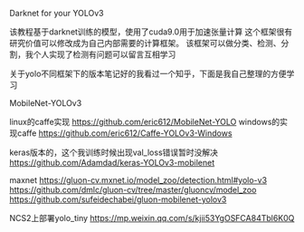 
Darknet for your YOLOv3

该教程基于darknet训练的模型，使用了cuda9.0用于加速张量计算
这个框架很有研究价值可以修改成为自己内部需要的计算框架。
该框架可以做分类、检测、分割，我个人实现了检测有问题可以留言互相学习

关于yolo不同框架下的版本笔记好的我看过一个知乎，下面是我自己整理的方便学习

MobileNet-YOLOv3

linux的caffe实现
https://github.com/eric612/MobileNet-YOLO
windows的实现caffe
https://github.com/eric612/Caffe-YOLOv3-Windows 

keras版本的，这个我训练时候出现val_loss错误暂时没解决
https://github.com/Adamdad/keras-YOLOv3-mobilenet

maxnet
https://gluon-cv.mxnet.io/model_zoo/detection.html#yolo-v3
https://github.com/dmlc/gluon-cv/tree/master/gluoncv/model_zoo
https://github.com/sufeidechabei/gluon-mobilenet-yolov3

NCS2上部署yolo_tiny
https://mp.weixin.qq.com/s/kjii53YgOSFCA84Tbl6K0Q
